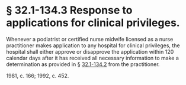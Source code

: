 # § 32.1-134.3 Response to applications for clinical privileges.

<p>Whenever a podiatrist or certified nurse midwife licensed as a nurse practitioner makes application to any hospital for clinical privileges, the hospital shall either approve or disapprove the application within 120 calendar days after it has received all necessary information to make a determination as provided in § <a href='http://law.lis.virginia.gov/vacode/32.1-134.2/'>32.1-134.2</a> from the practitioner.</p><p>1981, c. 166; 1992, c. 452.</p>